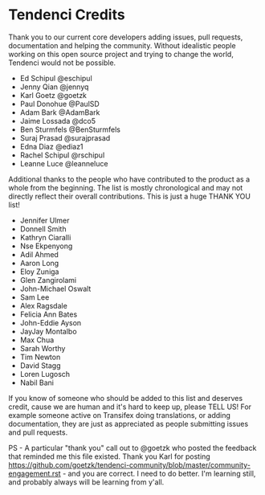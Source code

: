 # Tendenci Credits

Thank you to our current core developers adding issues, pull requests, documentation and helping the community. Without idealistic people working on this open source project and trying to change the world, Tendenci would not be possible. 

- Ed Schipul @eschipul
- Jenny Qian @jennyq
- Karl Goetz @goetzk
- Paul Donohue @PaulSD
- Adam Bark @AdamBark
- Jaime Lossada @dco5
- Ben Sturmfels @BenSturmfels
- Suraj Prasad @surajprasad
- Edna Diaz @ediaz1
- Rachel Schipul @rschipul
- Leanne Luce @leanneluce

Additional thanks to the people who have contributed to the product as a whole from the beginning. The list is mostly chronological and may not directly reflect their overall contributions. This is just a huge THANK YOU list!

- Jennifer Ulmer
- Donnell Smith
- Kathryn Ciaralli
- Nse Ekpenyong
- Adil Ahmed
- Aaron Long
- Eloy Zuniga
- Glen Zangirolami
- John-Michael Oswalt
- Sam Lee
- Alex Ragsdale
- Felicia Ann Bates
- John-Eddie Ayson
- JayJay Montalbo
- Max Chua
- Sarah Worthy
- Tim Newton
- David Stagg
- Loren Lugosch
- Nabil Bani

If you know of someone who should be added to this list and deserves credit, cause we are human and it's hard to keep up, please TELL US! For example someone active on Transifex doing translations, or adding documentation, they are just as appreciated as people submitting issues and pull requests.

PS - A particular "thank you" call out to @goetzk who posted the feedback that reminded me this file existed. Thank you Karl for posting https://github.com/goetzk/tendenci-community/blob/master/community-engagement.rst - and you are correct. I need to do better. I'm learning still, and probably always will be learning from y'all. 

